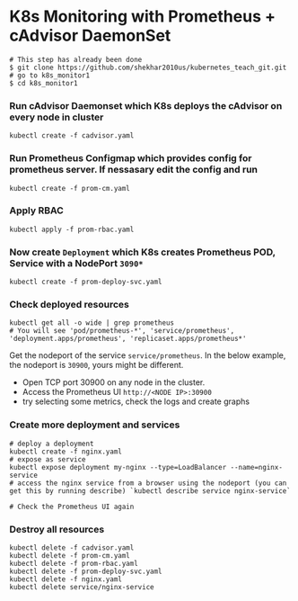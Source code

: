# K8s Monitoring with Prometheus + cAdvisor DaemonSet

```
# This step has already been done
$ git clone https://github.com/shekhar2010us/kubernetes_teach_git.git
# go to k8s_monitor1
$ cd k8s_monitor1
```

### Run cAdvisor Daemonset which K8s deploys the cAdvisor on every node in cluster
```
kubectl create -f cadvisor.yaml
```

### Run Prometheus Configmap which provides config for prometheus server. If nessasary edit the config and run
```
kubectl create -f prom-cm.yaml
```

### Apply RBAC
```
kubectl apply -f prom-rbac.yaml
```

### Now create `Deployment` which K8s creates Prometheus POD, Service with a NodePort `3090*`
```
kubectl create -f prom-deploy-svc.yaml
```

### Check deployed resources
```
kubectl get all -o wide | grep prometheus
# You will see 'pod/prometheus-*', 'service/prometheus', 'deployment.apps/prometheus', 'replicaset.apps/prometheus*'
```
Get the nodeport of the service `service/prometheus`.
In the below example, the nodeport is `30900`, yours might be different.


* Open TCP port 30900 on any node in the cluster.
* Access the Prometheus UI `http://<NODE IP>:30900`
* try selecting some metrics, check the logs and create graphs

### Create more deployment and services
```
# deploy a deployment
kubectl create -f nginx.yaml
# expose as service
kubectl expose deployment my-nginx --type=LoadBalancer --name=nginx-service
# access the nginx service from a browser using the nodeport (you can get this by running describe) `kubectl describe service nginx-service`

# Check the Prometheus UI again
```

### Destroy all resources
```
kubectl delete -f cadvisor.yaml
kubectl delete -f prom-cm.yaml
kubectl delete -f prom-rbac.yaml
kubectl delete -f prom-deploy-svc.yaml
kubectl delete -f nginx.yaml
kubectl delete service/nginx-service
```


